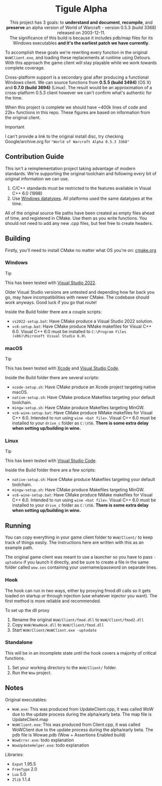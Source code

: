<div align="center">
<h1>Tigule Alpha</h1>

This project has 3 goals: to **understand and document**, **recompile**, and **preserve** an alpha version of World of Warcraft - version 0.5.3 (build 3368) released on 2003-12-11.  
The significance of this build is because it includes pdb/map files for its Windows executables **and it's the earliest patch we have currently**.
</div>

To accomplish these goals we're rewriting every function in the original `WoWClient.exe`, and loading these replacements at runtime using Detours. With this approach the game client will stay playable while we work towards complete coverage.

Cross-platform support is a secondary goal after producing a functional Windows client. We can source functions from **0.5.5 (build 3494)** (OS X) and **0.7.0 (build 3694)** (Linux). The result would be an approximation of a cross-platform 0.5.3 client however we can't confirm what's authentic for the time.

When this project is complete we should have ~400k lines of code and 22k+ functions in this repo. These figures are based on information from the original client.

> [!IMPORTANT]
> I can't provide a link to the original install disc, try checking Google/archive.org for `"World of Warcraft Alpha 0.5.3 3368"`

## Contribution Guide

This isn't a reimplementation project taking advantage of modern standards. We're supporting the original toolchain and following every bit of original information we can use.

1. C/C++ standards must be restricted to the features available in Visual C++ 6.0 (1998)
2. Use [Windows datatypes](https://learn.microsoft.com/en-us/windows/win32/winprog/windows-data-types). All platforms used the same datatypes at the time.

All of the original source file paths have been created as empty files ahead of time, and registered in CMake. Use them as you write functions. You should not need to add any new .cpp files, but feel free to create headers.

## Building

Firstly, you'll need to install CMake no matter what OS you're on: [cmake.org](https://cmake.org/download/)

### Windows

> [!TIP]
> This has been tested with [Visual Studio 2022](https://visualstudio.microsoft.com/vs/).  

Older Visual Studio versions are untested and depending how far back you go, may have incompatibilities with newer CMake. The codebase should work anyways. Good luck if you go that route!

Inside the Build folder there are a couple scripts:
- `vs2022-setup.bat`: Have CMake produce a Visual Studio 2022 solution.
- `vc6-setup.bat`: Have CMake produce NMake makefiles for Visual C++ 6.0. Visual C++ 6.0 must be installed to `C:\Program Files (x86)\Microsoft Visual Studio 6.0\`

### macOS

> [!TIP]
> This has been tested with [Xcode](https://developer.apple.com/xcode/) and [Visual Studio Code](https://developer.apple.com/xcode/).

Inside the Build folder there are several scripts:
- `xcode-setup.sh`: Have CMake produce an Xcode project targeting native macOS.
- `native-setup.sh`: Have CMake produce Makefiles targeting your default toolchain.
- `mingw-setup.sh`: Have CMake produce Makefiles targeting MinGW.
- `vc6-wine-setup.bat`: Have CMake produce NMake makefiles for Visual C++ 6.0. Intended to run using `wine <bat file>`. Visual C++ 6.0 must be installed to your `drive_c` folder as `C:\VS6`. **There is some extra delay when setting up/building in wine.**

### Linux

> [!TIP]
> This has been tested with [Visual Studio Code](https://developer.apple.com/xcode/).

Inside the Build folder there are a few scripts:
- `native-setup.sh`: Have CMake produce Makefiles targeting your default toolchain.
- `mingw-setup.sh`: Have CMake produce Makefiles targeting MinGW.
- `vc6-wine-setup.bat`: Have CMake produce NMake makefiles for Visual C++ 6.0. Intended to run using `wine <bat file>`. Visual C++ 6.0 must be installed to your `drive_c` folder as `C:\VS6`. **There is some extra delay when setting up/building in wine.**

## Running

You can copy everything in your game client folder to `WoW/Client/` to keep track of things easily. The instructions here are written with this as an example path.

The original game client was meant to use a launcher so you have to pass `-uptodate` if you launch it directly, and be sure to create a file in the same folder called `wow.ses` containing your username/password on separate lines.

### Hook

The hook can run in two ways, either by proxying fmod.dll calls so it gets loaded on startup *or* through injection (use whatever injector you want). The first method is more reliable and recommended.

To set up the dll proxy
1. Rename the original `WoW/Client/fmod.dll` to `WoW/Client/fmod2.dll`
2. Copy `WoW/WowHook.dll` to `WoW/Client/fmod.dll`
3. Start `WoW/Client/WoWClient.exe -uptodate`

### Standalone

This will be in an incomplete state until the hook covers a majority of critical functions.

1. Set your working directory to the `WoW/Client/` folder.
2. Run the `Wow` project.

## Notes

Original executables:
* `WoW.exe`: This was produced from UpdateClient.cpp, it was called WoW due to the update process during the alpha/early beta. The map file is UpdateClient.map
* `WoWClient.exe`: This was produced from Client.cpp, it was called WoWClient due to the update process during the alpha/early beta. The pdb file is Wowae.pdb (Wow + Assertions Enabled build)
* `WowError.exe`: todo explanation
* `WowUpdateHelper.exe`: todo explanation

Libraries:
* `Expat` 1.95.5
* `FreeType` 2.0
* `Lua` 5.0
* `Zlib` 1.1.4
